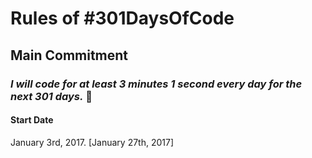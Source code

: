 # Rules of #301DaysOfCode

## Main Commitment
### *I will code for at least 3 minutes 1 second every day for the next 301 days.* :muscle:

#### Start Date
January 3rd, 2017. [January 27th, 2017]
